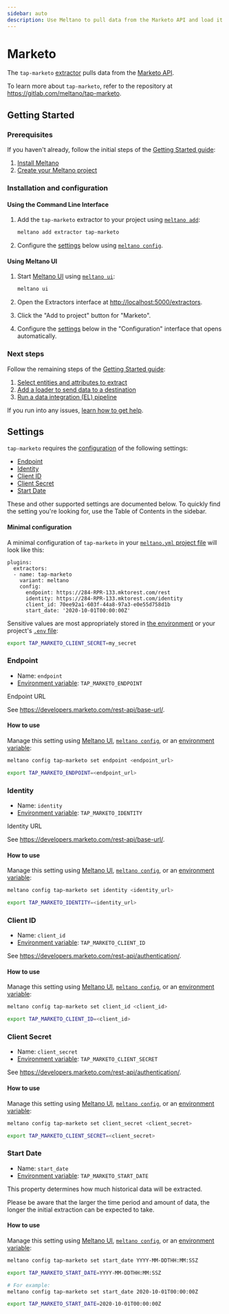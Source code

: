 ```yaml
---
sidebar: auto
description: Use Meltano to pull data from the Marketo API and load it into Snowflake, PostgreSQL, and more
---
```


# Marketo

The `tap-marketo` [extractor](/plugins/extractors/) pulls data from the [Marketo API](https://developers.marketo.com/rest-api/).

To learn more about `tap-marketo`, refer to the repository at <https://gitlab.com/meltano/tap-marketo>.

## Getting Started

### Prerequisites

If you haven't already, follow the initial steps of the [Getting Started guide](/docs/getting-started.html):

1. [Install Meltano](/docs/getting-started.html#install-meltano)
1. [Create your Meltano project](/docs/getting-started.html#create-your-meltano-project)

### Installation and configuration

#### Using the Command Line Interface

1. Add the `tap-marketo` extractor to your project using [`meltano add`](/docs/command-line-interface.html#add):

    ```bash
    meltano add extractor tap-marketo
    ```

1. Configure the [settings](#settings) below using [`meltano config`](/docs/command-line-interface.html#config).

#### Using Meltano UI

1. Start [Meltano UI](/docs/ui.html) using [`meltano ui`](/docs/command-line-interface.html#ui):

    ```bash
    meltano ui
    ```

1. Open the Extractors interface at <http://localhost:5000/extractors>.
1. Click the "Add to project" button for "Marketo".
1. Configure the [settings](#settings) below in the "Configuration" interface that opens automatically.

### Next steps

Follow the remaining steps of the [Getting Started guide](/docs/getting-started.html):

1. [Select entities and attributes to extract](/docs/getting-started.html#select-entities-and-attributes-to-extract)
1. [Add a loader to send data to a destination](/docs/getting-started.html#add-a-loader-to-send-data-to-a-destination)
1. [Run a data integration (EL) pipeline](/docs/getting-started.html#run-a-data-integration-el-pipeline)

If you run into any issues, [learn how to get help](/docs/getting-help.html).

## Settings

`tap-marketo` requires the [configuration](/docs/configuration.html) of the following settings:

- [Endpoint](#endpoint)
- [Identity](#identity)
- [Client ID](#client-id)
- [Client Secret](#client-secret)
- [Start Date](#start-date)

These and other supported settings are documented below.
To quickly find the setting you're looking for, use the Table of Contents in the sidebar.

#### Minimal configuration

A minimal configuration of `tap-marketo` in your [`meltano.yml` project file](/docs/project.html#meltano-yml-project-file) will look like this:

```yml{5-9}
plugins:
  extractors:
  - name: tap-marketo
    variant: meltano
    config:
      endpoint: https://284-RPR-133.mktorest.com/rest
      identity: https://284-RPR-133.mktorest.com/identity
      client_id: 70ee92a1-603f-44a8-97a3-e0e55d758d1b
      start_date: '2020-10-01T00:00:00Z'
```

Sensitive values are most appropriately stored in [the environment](/docs/configuration.html#configuring-settings) or your project's [`.env` file](/docs/project.html#env):

```bash
export TAP_MARKETO_CLIENT_SECRET=my_secret
```

### Endpoint

- Name: `endpoint`
- [Environment variable](/docs/configuration.html#configuring-settings): `TAP_MARKETO_ENDPOINT`

Endpoint URL

See <https://developers.marketo.com/rest-api/base-url/>.

#### How to use

Manage this setting using [Meltano UI](#using-meltano-ui), [`meltano config`](/docs/command-line-interface.html#config), or an [environment variable](/docs/configuration.html#configuring-settings):

```bash
meltano config tap-marketo set endpoint <endpoint_url>

export TAP_MARKETO_ENDPOINT=<endpoint_url>
```

### Identity

- Name: `identity`
- [Environment variable](/docs/configuration.html#configuring-settings): `TAP_MARKETO_IDENTITY`

Identity URL

See <https://developers.marketo.com/rest-api/base-url/>.

#### How to use

Manage this setting using [Meltano UI](#using-meltano-ui), [`meltano config`](/docs/command-line-interface.html#config), or an [environment variable](/docs/configuration.html#configuring-settings):

```bash
meltano config tap-marketo set identity <identity_url>

export TAP_MARKETO_IDENTITY=<identity_url>
```

### Client ID

- Name: `client_id`
- [Environment variable](/docs/configuration.html#configuring-settings): `TAP_MARKETO_CLIENT_ID`

See <https://developers.marketo.com/rest-api/authentication/>.

#### How to use

Manage this setting using [Meltano UI](#using-meltano-ui), [`meltano config`](/docs/command-line-interface.html#config), or an [environment variable](/docs/configuration.html#configuring-settings):

```bash
meltano config tap-marketo set client_id <client_id>

export TAP_MARKETO_CLIENT_ID=<client_id>
```

### Client Secret

- Name: `client_secret`
- [Environment variable](/docs/configuration.html#configuring-settings): `TAP_MARKETO_CLIENT_SECRET`

See <https://developers.marketo.com/rest-api/authentication/>.

#### How to use

Manage this setting using [Meltano UI](#using-meltano-ui), [`meltano config`](/docs/command-line-interface.html#config), or an [environment variable](/docs/configuration.html#configuring-settings):

```bash
meltano config tap-marketo set client_secret <client_secret>

export TAP_MARKETO_CLIENT_SECRET=<client_secret>
```

### Start Date

- Name: `start_date`
- [Environment variable](/docs/configuration.html#configuring-settings): `TAP_MARKETO_START_DATE`

This property determines how much historical data will be extracted.

Please be aware that the larger the time period and amount of data, the longer the initial extraction can be expected to take.

#### How to use

Manage this setting using [Meltano UI](#using-meltano-ui), [`meltano config`](/docs/command-line-interface.html#config), or an [environment variable](/docs/configuration.html#configuring-settings):

```bash
meltano config tap-marketo set start_date YYYY-MM-DDTHH:MM:SSZ

export TAP_MARKETO_START_DATE=YYYY-MM-DDTHH:MM:SSZ

# For example:
meltano config tap-marketo set start_date 2020-10-01T00:00:00Z

export TAP_MARKETO_START_DATE=2020-10-01T00:00:00Z
```
